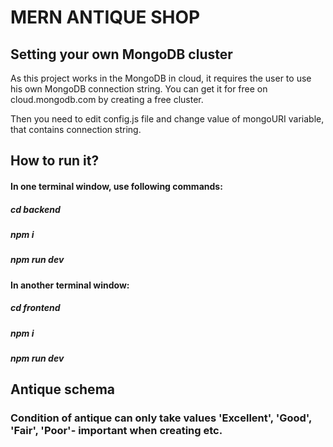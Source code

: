 # MERN ANTIQUE SHOP

## Setting your own MongoDB cluster
As this project works in the MongoDB in cloud, it requires the user to use his own MongoDB connection string. You can get it for free on cloud.mongodb.com by creating a free cluster.

Then you need to edit config.js file and change value of mongoURI variable, that contains connection string.


## How to run it?
#### In one terminal window, use following commands:
##### cd backend
##### npm i
##### npm run dev
#### In another terminal window:
##### cd frontend
##### npm i
##### npm run dev

## Antique schema

### Condition of antique can only take values 'Excellent', 'Good', 'Fair', 'Poor'- important when creating etc.

